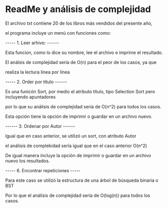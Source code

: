 # ReadMe y análisis de complejidad

El archivo txt contiene 20 de los libros más vendidos del presente año,

el programa incluye un menú con funciones como:

----- 1. Leer arhivo: ------

Esta funcion, como lo dice su nombre, lee el archivo e imprime el resultado.

El análsis de complejidad sería de O(n) para el peor de los casos, ya que 

realiza la lectura línea por línea

----- 2. Order por título ------

Es una funicón Sort, por medio el atributo título, tipo Selection Sort pero incluyendo apuntadores 

por lo que su análisis de complejidad sería de O(n^2) para todos los casos.

Esta opción tiene la opción de imprimir o guardar en un archivo nuevo. 

------ 3. Ordenar por Autor ------

Igual que en caso anterior, se utilizó un sort, con atributo Autor

el análisis de complekidad sería igual que en el caso anterior O(n^2) 

De igual manera incluye la opción de imprimir o guardar en un archivo nuevo los resultados.

----- 6. Encontrar repeticiones -----

Para este caso se utilizó la estructura de una árbol de búsqueda binaria o BST

Por lo que el análisis de complejidad sería de O(log(n)) para todos los casos.



